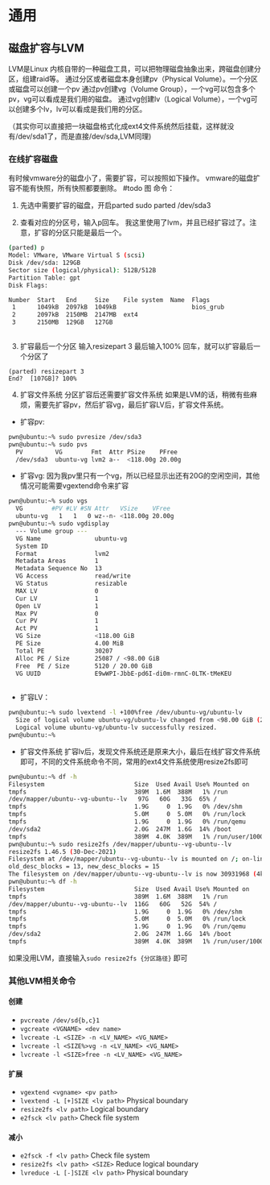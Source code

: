 # 通用
## 磁盘扩容与LVM
LVM是Linux 内核自带的一种磁盘工具，可以把物理磁盘抽象出来，跨磁盘创建分区，组建raid等。
通过分区或者磁盘本身创建pv（Physical Volume）。一个分区或磁盘可以创建一个pv
通过pv创建vg（Volume Group），一个vg可以包含多个pv，vg可以看成是我们用的磁盘。
通过vg创建lv（Logical Volume），一个vg可以创建多个lv，lv可以看成是我们用的分区。

（其实你可以直接把一块磁盘格式化成ext4文件系统然后挂载，这样就没有/dev/sda1了，而是直接/dev/sda,LVM同理)

### 在线扩容磁盘
有时候vmware分的磁盘小了，需要扩容，可以按照如下操作。
vmware的磁盘扩容不能有快照，所有快照都要删除。
#todo 
图
命令：
1. 先选中需要扩容的磁盘，开启parted
sudo parted /dev/sda3 

2. 查看对应的分区号，输入p回车。
我这里使用了lvm，并且已经扩容过了。注意，扩容的分区只能是最后一个。
```sh
(parted) p                                                                
Model: VMware, VMware Virtual S (scsi)
Disk /dev/sda: 129GB
Sector size (logical/physical): 512B/512B
Partition Table: gpt
Disk Flags: 

Number  Start   End     Size    File system  Name  Flags
 1      1049kB  2097kB  1049kB                     bios_grub
 2      2097kB  2150MB  2147MB  ext4
 3      2150MB  129GB   127GB
 
```
3. 扩容最后一个分区
输入resizepart 3
最后输入100% 回车，就可以扩容最后一个分区了
```
(parted) resizepart 3 
End?  [107GB]? 100%
```

4. 扩容文件系统
分区扩容后还需要扩容文件系统
如果是LVM的话，稍微有些麻烦，需要先扩容pv，然后扩容vg，最后扩容LV后，扩容文件系统。
- 扩容pv:
```sh
pwn@ubuntu:~% sudo pvresize /dev/sda3
pwn@ubuntu:~% sudo pvs                     
  PV         VG        Fmt  Attr PSize    PFree 
  /dev/sda3  ubuntu-vg lvm2 a--  <118.00g 20.00g
```
- 扩容vg:
因为我pv里只有一个vg，所以已经显示出还有20G的空闲空间，其他情况可能需要vgextend命令来扩容
```sh
pwn@ubuntu:~% sudo vgs                      
  VG        #PV #LV #SN Attr   VSize    VFree 
  ubuntu-vg   1   1   0 wz--n- <118.00g 20.00g
pwn@ubuntu:~% sudo vgdisplay
  --- Volume group ---
  VG Name               ubuntu-vg
  System ID             
  Format                lvm2
  Metadata Areas        1
  Metadata Sequence No  13
  VG Access             read/write
  VG Status             resizable
  MAX LV                0
  Cur LV                1
  Open LV               1
  Max PV                0
  Cur PV                1
  Act PV                1
  VG Size               <118.00 GiB
  PE Size               4.00 MiB
  Total PE              30207
  Alloc PE / Size       25087 / <98.00 GiB
  Free  PE / Size       5120 / 20.00 GiB
  VG UUID               E9wWPI-JbbE-pd6I-di0m-rmnC-0LTK-tMeKEU
  
```
- 扩容LV：
```sh
pwn@ubuntu:~% sudo lvextend -l +100%free /dev/ubuntu-vg/ubuntu-lv         
  Size of logical volume ubuntu-vg/ubuntu-lv changed from <98.00 GiB (25087 extents) to <118.00 GiB (30207 extents).
  Logical volume ubuntu-vg/ubuntu-lv successfully resized.
pwn@ubuntu:~%
```
- 扩容文件系统
扩容lv后，发现文件系统还是原来大小，最后在线扩容文件系统即可，不同的文件系统命令不同，常用的ext4文件系统使用resize2fs即可
```sh
pwn@ubuntu:~% df -h           
Filesystem                         Size  Used Avail Use% Mounted on
tmpfs                              389M  1.6M  388M   1% /run
/dev/mapper/ubuntu--vg-ubuntu--lv   97G   60G   33G  65% /
tmpfs                              1.9G     0  1.9G   0% /dev/shm
tmpfs                              5.0M     0  5.0M   0% /run/lock
tmpfs                              1.9G     0  1.9G   0% /run/qemu
/dev/sda2                          2.0G  247M  1.6G  14% /boot
tmpfs                              389M  4.0K  389M   1% /run/user/1000
pwn@ubuntu:~% sudo resize2fs /dev/mapper/ubuntu--vg-ubuntu--lv
resize2fs 1.46.5 (30-Dec-2021)
Filesystem at /dev/mapper/ubuntu--vg-ubuntu--lv is mounted on /; on-line resizing required
old_desc_blocks = 13, new_desc_blocks = 15
The filesystem on /dev/mapper/ubuntu--vg-ubuntu--lv is now 30931968 (4k) blocks long.
pwn@ubuntu:~% df -h
Filesystem                         Size  Used Avail Use% Mounted on
tmpfs                              389M  1.6M  388M   1% /run
/dev/mapper/ubuntu--vg-ubuntu--lv  116G   60G   52G  54% /
tmpfs                              1.9G     0  1.9G   0% /dev/shm
tmpfs                              5.0M     0  5.0M   0% /run/lock
tmpfs                              1.9G     0  1.9G   0% /run/qemu
/dev/sda2                          2.0G  247M  1.6G  14% /boot
tmpfs                              389M  4.0K  389M   1% /run/user/1000

```

如果没用LVM，直接输入`sudo resize2fs {分区路径}` 即可

### 其他LVM相关命令
#### 创建

- `pvcreate /dev/sd{b,c}1`
- `vgcreate <VGNAME> <dev name>`
- `lvcreate -L <SIZE> -n <LV_NAME> <VG_NAME>`
- `lvcreate -l <SIZE%>vg -n <LV_NAME> <VG_NAME>`
- `lvcreate -l <SIZE>free -n <LV_NAME> <VG_NAME>`

#### 扩展

- `vgextend <vgname> <pv path>`
- `lvextend -L [+]SIZE <lv path>` Physical boundary
- `resize2fs <lv path>` Logical boundary
- `e2fsck <lv path>` Check file system

#### 减小

- `e2fsck -f <lv path>` Check file system
- `resize2fs <lv path> <SIZE>` Reduce logical boundary
- `lvreduce -L [-]SIZE <lv path>` Physical boundary